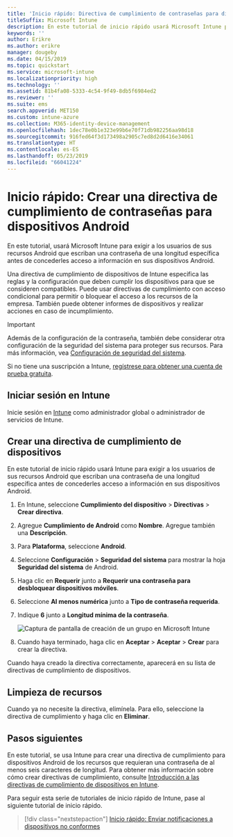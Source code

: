 ```yaml
---
title: 'Inicio rápido: Directiva de cumplimiento de contraseñas para dispositivos Android'
titleSuffix: Microsoft Intune
description: En este tutorial de inicio rápido usará Microsoft Intune para establecer la longitud de la contraseña necesaria para los dispositivos Android.
keywords: ''
author: Erikre
ms.author: erikre
manager: dougeby
ms.date: 04/15/2019
ms.topic: quickstart
ms.service: microsoft-intune
ms.localizationpriority: high
ms.technology: ''
ms.assetid: 81b4fa08-5333-4c54-9f49-8db5f6984ed2
ms.reviewer: ''
ms.suite: ems
search.appverid: MET150
ms.custom: intune-azure
ms.collection: M365-identity-device-management
ms.openlocfilehash: 1dec78e0b1e323e99b6e70f71db982256aa98d18
ms.sourcegitcommit: 916fed64f3d173498a2905c7ed8d2d6416e34061
ms.translationtype: HT
ms.contentlocale: es-ES
ms.lasthandoff: 05/23/2019
ms.locfileid: "66041224"
---
```

# <a name="quickstart-create-a-password-compliance-policy-for-android-devices"></a>Inicio rápido: Crear una directiva de cumplimiento de contraseñas para dispositivos Android

En este tutorial, usará Microsoft Intune para exigir a los usuarios de sus recursos Android que escriban una contraseña de una longitud específica antes de concederles acceso a información en sus dispositivos Android. 

Una directiva de cumplimiento de dispositivos de Intune especifica las reglas y la configuración que deben cumplir los dispositivos para que se consideren compatibles. Puede usar directivas de cumplimiento con acceso condicional para permitir o bloquear el acceso a los recursos de la empresa. También puede obtener informes de dispositivos y realizar acciones en caso de incumplimiento.

> [!IMPORTANT]
> Además de la configuración de la contraseña, también debe considerar otra configuración de la seguridad del sistema para proteger sus recursos. Para más información, vea [Configuración de seguridad del sistema](compliance-policy-create-android-for-work.md).

Si no tiene una suscripción a Intune, [regístrese para obtener una cuenta de prueba gratuita](free-trial-sign-up.md).

## <a name="sign-in-to-intune"></a>Iniciar sesión en Intune

Inicie sesión en [Intune](https://aka.ms/intuneportal) como administrador global o administrador de servicios de Intune. 

## <a name="create-a-device-compliance-policy"></a>Crear una directiva de cumplimiento de dispositivos

En este tutorial de inicio rápido usará Intune para exigir a los usuarios de sus recursos Android que escriban una contraseña de una longitud específica antes de concederles acceso a información en sus dispositivos Android.

1. En Intune, seleccione **Cumplimiento del dispositivo** > **Directivas** > **Crear directiva**.
2. Agregue **Cumplimiento de Android** como **Nombre**. Agregue también una **Descripción**.
3. Para **Plataforma**, seleccione **Android**. 
4. Seleccione **Configuración** > **Seguridad del sistema** para mostrar la hoja **Seguridad del sistema** de Android.
5. Haga clic en **Requerir** junto a **Requerir una contraseña para desbloquear dispositivos móviles**.
6. Seleccione **Al menos numérica** junto a **Tipo de contraseña requerida**.
7. Indique **6** junto a **Longitud mínima de la contraseña**. 

    ![Captura de pantalla de creación de un grupo en Microsoft Intune](media/quickstart-set-password-length-android/quickstart-set-password-length-android-01.png)

7. Cuando haya terminado, haga clic en **Aceptar** > **Aceptar** > **Crear** para crear la directiva.

Cuando haya creado la directiva correctamente, aparecerá en su lista de directivas de cumplimiento de dispositivos. 

## <a name="clean-up-resources"></a>Limpieza de recursos

Cuando ya no necesite la directiva, elimínela. Para ello, seleccione la directiva de cumplimiento y haga clic en **Eliminar**.

## <a name="next-steps"></a>Pasos siguientes

En este tutorial, se usa Intune para crear una directiva de cumplimiento para dispositivos Android de los recursos que requieran una contraseña de al menos seis caracteres de longitud. Para obtener más información sobre cómo crear directivas de cumplimiento, consulte [Introducción a las directivas de cumplimiento de dispositivos en Intune](device-compliance-get-started.md).

Para seguir esta serie de tutoriales de inicio rápido de Intune, pase al siguiente tutorial de inicio rápido.

> [!div class="nextstepaction"]
> [Inicio rápido: Enviar notificaciones a dispositivos no conformes](quickstart-send-notification.md)
